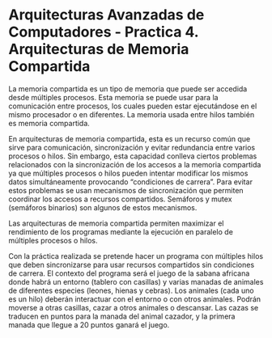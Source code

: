 # Arquitecturas Avanzadas de Computadores - Practica 4. Arquitecturas de Memoria Compartida

La memoria compartida es un tipo de memoria que puede ser accedida desde múltiples procesos. Esta memoria se puede usar para la comunicación entre procesos, los cuales pueden estar ejecutándose en el mismo procesador o en diferentes. La memoria usada entre hilos también es memoria compartida. 

En arquitecturas de memoria compartida, esta es un recurso común que sirve para comunicación, sincronización y evitar redundancia entre varios procesos o hilos. Sin embargo, esta capacidad conlleva ciertos problemas relacionados con la sincronización de los accesos a la memoria compartida ya que múltiples procesos o hilos pueden intentar modificar los mismos datos simultáneamente provocando “condiciones de carrera”. Para evitar estos problemas se usan mecanismos de sincronización que permiten coordinar los accesos a recursos compartidos. Semáforos y mutex (semáforos binarios) son algunos de estos mecanismos.

Las arquitecturas de memoria compartida permiten maximizar el rendimiento de los programas mediante la ejecución en paralelo de múltiples procesos o hilos.

Con la práctica realizada se pretende hacer un programa con múltiples hilos que deben sincronizarse para usar recursos compartidos sin condiciones de carrera. El contexto del programa será el juego de la sabana africana donde habrá un entorno (tablero con casillas) y varias manadas de animales de diferentes especies (leones, hienas y cebras). Los animales (cada uno es un hilo) deberán interactuar con el entorno o con otros animales. Podrán moverse a otras casillas, cazar a otros animales o descansar. Las cazas se traducen en puntos para la manada del animal cazador, y la primera manada que llegue a 20 puntos ganará el juego.

